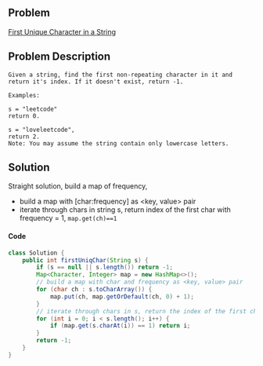 ## Problem
[First Unique Character in a String](https://leetcode.com/explore/challenge/card/may-leetcoding-challenge/534/week-1-may-1st-may-7th/3320/)

## Problem Description
```
Given a string, find the first non-repeating character in it and return it's index. If it doesn't exist, return -1.

Examples:

s = "leetcode"
return 0.

s = "loveleetcode",
return 2.
Note: You may assume the string contain only lowercase letters.
```

## Solution
Straight solution, build a map of frequency, 
- build a map with [char:frequency] as <key, value> pair
- iterate through chars in string s, return index of the first char with frequency = 1, `map.get(ch)==1`

#### Code


```java
class Solution {
    public int firstUniqChar(String s) {
        if (s == null || s.length()) return -1;
        Map<Character, Integer> map = new HashMap<>();
        // build a map with char and frequency as <key, value> pair
        for (char ch : s.toCharArray()) {
            map.put(ch, map.getOrDefault(ch, 0) + 1);
        }
        // iterate through chars in s, return the index of the first char with frequency = 1
        for (int i = 0; i < s.length(); i++) {
            if (map.get(s.charAt(i)) == 1) return i;
        }
        return -1;
    }
}
```
